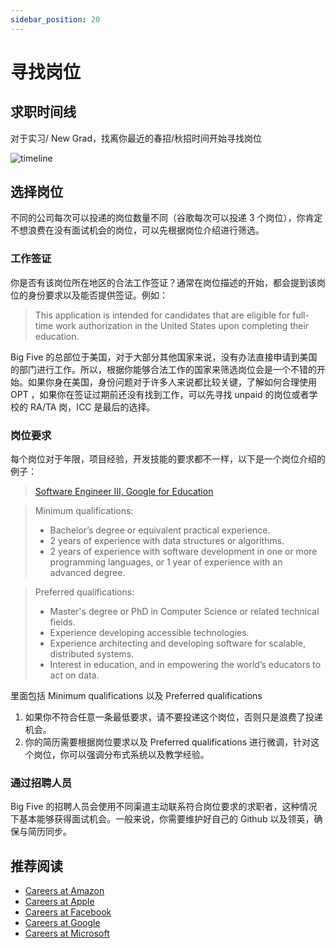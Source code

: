 ```yaml
---
sidebar_position: 20
---
```


# 寻找岗位

## 求职时间线
对于实习/ New Grad，找离你最近的春招/秋招时间开始寻找岗位

![timeline](/img/job/timeline.svg)

## 选择岗位
不同的公司每次可以投递的岗位数量不同（谷歌每次可以投递 3 个岗位），你肯定不想浪费在没有面试机会的岗位，可以先根据岗位介绍进行筛选。

### 工作签证
你是否有该岗位所在地区的合法工作签证？通常在岗位描述的开始，都会提到该岗位的身份要求以及能否提供签证。例如：

> This application is intended for candidates that are eligible for full-time work authorization in the United States upon completing their education. 

Big Five 的总部位于美国，对于大部分其他国家来说，没有办法直接申请到美国的部门进行工作。所以，根据你能够合法工作的国家来筛选岗位会是一个不错的开始。如果你身在美国，身份问题对于许多人来说都比较关键，了解如何合理使用 OPT ，如果你在签证过期前还没有找到工作，可以先寻找 unpaid 的岗位或者学校的 RA/TA 岗，ICC 是最后的选择。

### 岗位要求
每个岗位对于年限，项目经验，开发技能的要求都不一样，以下是一个岗位介绍的例子：

> [Software Engineer III, Google for Education](https://careers.google.com/jobs/results/115879276110062278-software-engineer-iii-google-for-education/)

> Minimum qualifications:
> - Bachelor’s degree or equivalent practical experience.
> - 2 years of experience with data structures or algorithms.
> - 2 years of experience with software development in one or more programming languages, or 1 year of experience with an advanced degree.

> Preferred qualifications:
> - Master's degree or PhD in Computer Science or related technical fields.
> - Experience developing accessible technologies.
> - Experience architecting and developing software for scalable, distributed systems.
> - Interest in education, and in empowering the world’s educators to act on data.

里面包括 Minimum qualifications 以及 Preferred qualifications
1. 如果你不符合任意一条最低要求，请不要投递这个岗位，否则只是浪费了投递机会。
2. 你的简历需要根据岗位要求以及 Preferred qualifications 进行微调，针对这个岗位，你可以强调分布式系统以及教学经验。

### 通过招聘人员
Big Five 的招聘人员会使用不同渠道主动联系符合岗位要求的求职者，这种情况下基本能够获得面试机会。一般来说，你需要维护好自己的 Github 以及领英，确保与简历同步。

## 推荐阅读
- [Careers at Amazon](https://www.amazon.jobs/)
- [Careers at Apple](https://www.apple.com/careers/us/)
- [Careers at Facebook](https://www.facebook.com/careers/jobs/)
- [Careers at Google](https://careers.google.com/)
- [Careers at Microsoft](https://careers.microsoft.com/us/en)
